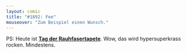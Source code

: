 ```yaml
---
layout: comic
title: "#1892: Fee"
mouseover: "Zum Beispiel einen Wunsch."
---
```


PS:
Heute ist <a href="http://www.fonflatter.de/kalender"><strong>Tag der Rauhfasertapete</strong></a>. Wow, das wird hypersuperkrass rocken. Mindestens.
